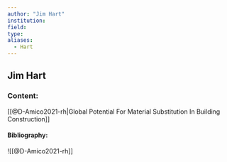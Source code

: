 ```yaml
---
author: "Jim Hart"
institution:
field:
type:
aliases:
  - Hart
---
```


## Jim Hart

### Content:
[[@D-Amico2021-rh|Global Potential For Material Substitution In Building Construction]]

#### Bibliography:

![[@D-Amico2021-rh]]